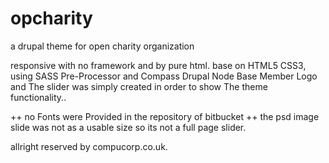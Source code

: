 # opcharity
a drupal theme for open charity organization

responsive with no framework and by pure html.
base on HTML5 CSS3,
using SASS Pre-Processor and Compass 
Drupal Node Base Member Logo and The slider was simply created in order to show The theme functionality..

++ no Fonts were Provided in the repository of bitbucket 
++ the psd image slide was not as a usable size so its not a full page slider.

allright reserved by compucorp.co.uk.
